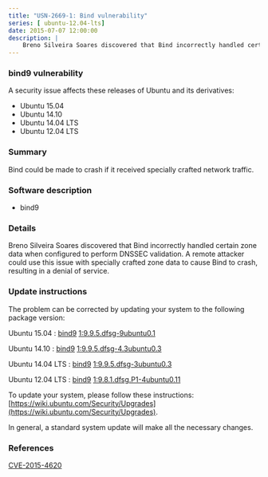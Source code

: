 ```yaml
---
title: "USN-2669-1: Bind vulnerability"
series: [ ubuntu-12.04-lts]
date: 2015-07-07 12:00:00
description: |
    Breno Silveira Soares discovered that Bind incorrectly handled certain zone data when configured to perform DNSSEC validation. A remote attacker could use this issue with specially crafted zone data to cause Bind to crash, resulting in a denial of service. 
--- 
```

 
 


### bind9 vulnerability

A security issue affects these releases of Ubuntu and its derivatives:

* Ubuntu 15.04
* Ubuntu 14.10
* Ubuntu 14.04 LTS
* Ubuntu 12.04 LTS

### Summary

Bind could be made to crash if it received specially crafted network traffic.

### Software description

* bind9 

### Details

Breno Silveira Soares discovered that Bind incorrectly handled certain zone data when configured to perform DNSSEC validation. A remote attacker could use this issue with specially crafted zone data to cause Bind to crash, resulting in a denial of service. 

### Update instructions

The problem can be corrected by updating your system to the following package version:

Ubuntu 15.04
 : [bind9](https://launchpad.net/ubuntu/+source/bind9) <span> [1:9.9.5.dfsg-9ubuntu0.1](https://launchpad.net/ubuntu/+source/bind9/1:9.9.5.dfsg-9ubuntu0.1) </span> 

Ubuntu 14.10
 : [bind9](https://launchpad.net/ubuntu/+source/bind9) <span> [1:9.9.5.dfsg-4.3ubuntu0.3](https://launchpad.net/ubuntu/+source/bind9/1:9.9.5.dfsg-4.3ubuntu0.3) </span> 

Ubuntu 14.04 LTS
 : [bind9](https://launchpad.net/ubuntu/+source/bind9) <span> [1:9.9.5.dfsg-3ubuntu0.3](https://launchpad.net/ubuntu/+source/bind9/1:9.9.5.dfsg-3ubuntu0.3) </span> 

Ubuntu 12.04 LTS
 : [bind9](https://launchpad.net/ubuntu/+source/bind9) <span> [1:9.8.1.dfsg.P1-4ubuntu0.11](https://launchpad.net/ubuntu/+source/bind9/1:9.8.1.dfsg.P1-4ubuntu0.11) </span> 

To update your system, please follow these instructions: [https://wiki.ubuntu.com/Security/Upgrades](https://wiki.ubuntu.com/Security/Upgrades).

In general, a standard system update will make all the necessary changes. 

### References

 
 [CVE-2015-4620](http://people.ubuntu.com/~ubuntu-security/cve/CVE-2015-4620)
 


